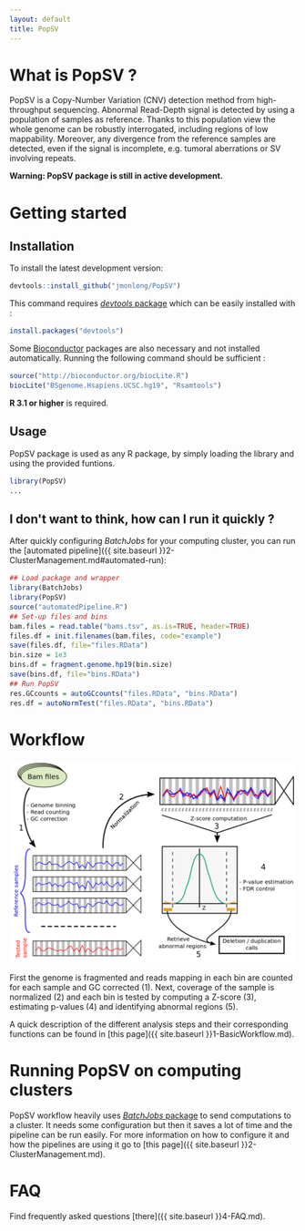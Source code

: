```yaml
---
layout: default
title: PopSV
---
```


# What is PopSV ?

PopSV is a Copy-Number Variation (CNV) detection method from high-throughput sequencing. Abnormal Read-Depth signal is detected by using a population of samples as reference. Thanks to this population view the whole genome can be robustly interrogated, including regions of low mappability. Moreover, any divergence from the reference samples are detected, even if the signal is incomplete, e.g. tumoral aberrations or SV involving repeats.

**Warning: PopSV package is still in active development.**

# Getting started

## Installation

To install the latest development version:

```r
devtools::install_github("jmonlong/PopSV")
```

This command requires [*devtools* package](https://github.com/hadley/devtools) which can be easily installed with :

```r
install.packages("devtools")
```

Some [Bioconductor](http://bioconductor.org/) packages are also necessary and not installed automatically. Running the following command should be sufficient :

```r
source("http://bioconductor.org/biocLite.R")
biocLite("BSgenome.Hsapiens.UCSC.hg19", "Rsamtools")
```

**R 3.1 or higher** is required.

## Usage

PopSV package is used as any R package, by simply loading the library and using the provided funtions.

```r
library(PopSV)
...
```

## I don't want to think, how can I run it quickly ?

After quickly configuring *BatchJobs* for your computing cluster, you can run the [automated pipeline]({{ site.baseurl }}2-ClusterManagement.md#automated-run):

```r
## Load package and wrapper
library(BatchJobs)
library(PopSV)
source("automatedPipeline.R")
## Set-up files and bins
bam.files = read.table("bams.tsv", as.is=TRUE, header=TRUE)
files.df = init.filenames(bam.files, code="example")
save(files.df, file="files.RData")
bin.size = 1e3
bins.df = fragment.genome.hp19(bin.size)
save(bins.df, file="bins.RData")
## Run PopSV
res.GCcounts = autoGCcounts("files.RData", "bins.RData")
res.df = autoNormTest("files.RData", "bins.RData")
```



# Workflow

![PopSV workflow](public/PopSVworkflow.png)

First the genome is fragmented and reads mapping in each bin are counted for each sample and GC corrected (1). Next, coverage of the sample is normalized (2) and each bin is tested by computing a Z-score (3), estimating p-values (4) and identifying abnormal regions (5).

A quick description of the different analysis steps and their corresponding functions can be found in [this page]({{ site.baseurl }}1-BasicWorkflow.md).


# Running PopSV on computing clusters

PopSV workflow heavily uses [*BatchJobs* package](https://cran.r-project.org/web/packages/BatchJobs/index.html) to send computations to a cluster. It needs some configuration but then it saves a lot of time and the pipeline can be run easily. For more information on how to configure it and how the pipelines are using it go to [this page]({{ site.baseurl }}2-ClusterManagement.md).


# FAQ

Find frequently asked questions [there]({{ site.baseurl }}4-FAQ.md).
